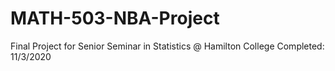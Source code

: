 # MATH-503-NBA-Project
Final Project for Senior Seminar in Statistics @ Hamilton College
Completed: 11/3/2020

